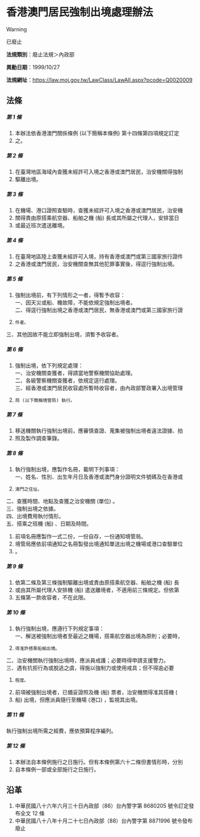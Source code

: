 # 香港澳門居民強制出境處理辦法


> [!WARNING]
> 已廢止


**法規類別**：廢止法規＞內政部

**異動日期**：1999/10/27  

**法規網址**：https://law.moj.gov.tw/LawClass/LawAll.aspx?pcode=Q0020009



## 法條
##### 第 1 條
1. 本辦法依香港澳門關係條例 (以下簡稱本條例) 第十四條第四項規定訂定
1. 之。

##### 第 2 條
1. 在臺灣地區海域內查獲未經許可入境之香港或澳門居民，治安機關得強制
1. 驅離出境。

##### 第 3 條
1. 在機場、港口證照查驗時，查獲未經許可入境之香港或澳門居民，治安機
1. 關得責由原搭乘航空器、船舶之機 (船) 長或其所屬之代理人，安排當日
1. 或最近班次遣送離境。

##### 第 4 條
1. 在臺灣地區陸上查獲未經許可入境，持有香港或澳門或第三國家旅行證件
1. 之香港或澳門居民，治安機關查無其他犯罪事實後，得逕行強制出境。

##### 第 5 條
1. 強制出境前，有下列情形之一者，得暫予收容：  
一、因天災或船、機故障，不能依規定強制出境者。  
二、得逕行強制出境之香港或澳門居民，無香港或澳門或第三國家旅行證
1.     件者。  
三、其他因故不能立即強制出境，須暫予收容者。

##### 第 6 條
1. 強制出境，依下列規定處理：  
一、治安機關查獲者，得請當地警察機關協助處理。  
二、各級警察機關查獲者，依規定逕行處理。  
三、經香港或澳門居民收容處所暫時收容者，由內政部警政署入出境管理
1.     局 (以下簡稱境管局) 執行。

##### 第 7 條
1. 移送機關執行強制出境前，應審慎查證、蒐集被強制出境者違法證據、拍
1. 照及製作調查筆錄。

##### 第 8 條
1. 執行強制出境，應製作名冊，載明下列事項：  
一、姓名、性別、出生年月日及香港或澳門身分證明文件號碼及在香港或
1.     澳門之住址。  
二、查獲時間、地點及查獲之治安機關 (單位) 。  
三、強制出境之依據。  
四、出境費用執付情形。  
五、搭乘之班機 (船) 、日期及時間。
1. 前項名冊應製作一式二份，一份自存，一份通知境管局。
1. 境管局應依前項通知之名冊製發出境通知單送出境之機場或港口查驗單位
1. 。

##### 第 9 條
1. 依第二條及第三條強制驅離出境或責由原搭乘航空器、船舶之機 (船) 長
1. 或由其所屬代理人安排機 (船) 遣送離境者，不適用前三條規定。但依第
1. 五條第一款收容者，不在此限。

##### 第 10 條
1. 執行強制出境，應遵行下列規定事項：  
一、解送被強制出境者至最近之機場，搭乘航空器出境為原則；必要時，
1.     得准許搭乘船舶出境。  
二、治安機關執行強制出境時，應派員戒護；必要時得申請支援警力。  
三、遇有抗拒行為或脫逃之虞，得施以強制力或使用戒具；但不得逾必要
1.     程度。
1. 前項被強制出境者，已備妥證照及機 (船) 票者，治安機關得准其搭機 (
1. 船) 出境，但應派員隨行至機場 (港口) ，監視其出境。

##### 第 11 條
執行強制出境所需之經費，應依預算程序編列。

##### 第 12 條
1. 本辦法自本條例施行之日施行。但有本條例第六十二條但書情形時，分別
1. 自本條例一部或全部施行之日施行。

## 沿革
1. 中華民國八十六年六月三十日內政部（86）台內警字第 8680205  號令訂定發布全文 12 條
1. 中華民國八十八年十月二十七日內政部（88）台內警字第 8871996  號令發布廢止
